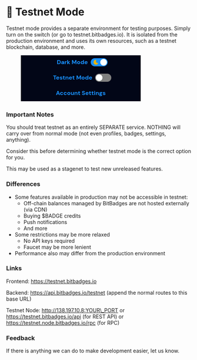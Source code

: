 # 🧪 Testnet Mode

Testnet mode provides a separate environment for testing purposes. Simply turn on the switch (or go to testnet.bitbadges.io). It is isolated from the production environment and uses its own resources, such as a testnet blockchain, database, and more.

<figure><img src="../.gitbook/assets/image (1) (1) (1) (1) (1) (1) (1) (1) (1) (1) (1) (1).png" alt=""><figcaption></figcaption></figure>

### Important Notes

You should treat testnet as an entirely SEPARATE service. NOTHING will carry over from normal mode (not even profiles, badges, settings, anything).

Consider this before determining whether testnet mode is the correct option for you.

This may be used as a stagenet to test new unreleased features.

### Differences

* Some features available in production may not be accessible in testnet:
  * Off-chain balances managed by BitBadges are not hosted externally (via CDN)
  * Buying $BADGE credits
  * Push notifications
  * And more
* Some restrictions may be more relaxed
  * No API keys required
  * Faucet may be more lenient
* Performance also may differ from the production environment

### Links

Frontend: https://testnet.bitbadges.io

Backend: https://api.bitbadges.io/testnet (append the normal routes to this base URL)

Testnet Node: http://138.197.10.8:YOUR\_PORT or https://testnet.bitbadges.io/api (for REST API) or https://testnet.node.bitbadges.io/rpc (for RPC)

### Feedback

If there is anything we can do to make development easier, let us know.
